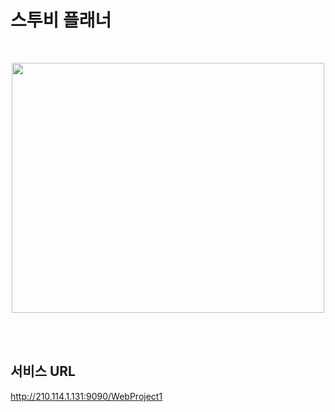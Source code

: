# 스투비 플래너
<br>

 <p align="center"><img src="" width="500px" height="400px"></p> 
<br>
<br>

## 서비스 URL
http://210.114.1.131:9090/WebProject1

